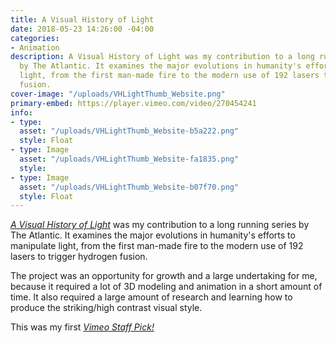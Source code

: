 ```yaml
---
title: A Visual History of Light
date: 2018-05-23 14:26:00 -04:00
categories:
- Animation
description: A Visual History of Light was my contribution to a long running series
  by The Atlantic. It examines the major evolutions in humanity's efforts to manipulate
  light, from the first man-made fire to the modern use of 192 lasers to trigger hydrogen
  fusion.
cover-image: "/uploads/VHLightThumb_Website.png"
primary-embed: https://player.vimeo.com/video/270454241
info:
- type: 
  asset: "/uploads/VHLightThumb_Website-b5a222.png"
  style: Float
- type: Image
  asset: "/uploads/VHLightThumb_Website-fa1835.png"
  style: 
- type: Image
  asset: "/uploads/VHLightThumb_Website-b07f70.png"
  style: Float
---
```


[*A Visual History of Light*](https://www.theatlantic.com/video/index/560585/visual-history-light/) was my contribution to a long running series by The Atlantic. It examines the major evolutions in humanity's efforts to manipulate light, from the first man-made fire to the modern use of 192 lasers to trigger hydrogen fusion.

The project was an opportunity for growth and a large undertaking for me, because it required a lot of 3D modeling and animation in a short amount of time. It also required a large amount of research and learning how to produce the striking/high contrast visual style.

This was my first [*Vimeo Staff Pick!*](https://vimeo.com/270454241)